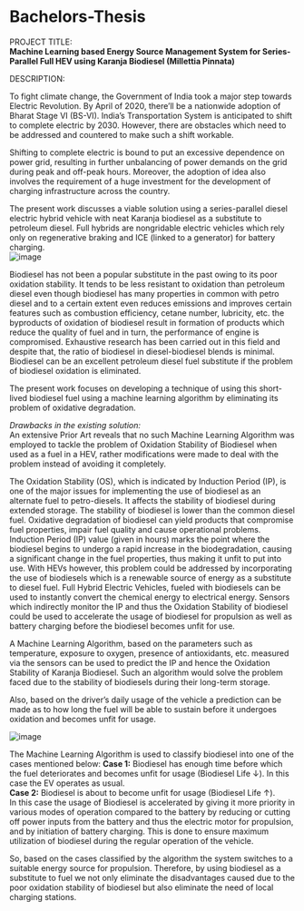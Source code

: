 # Bachelors-Thesis

PROJECT TITLE: <br>
**Machine Learning based Energy Source Management System for Series-Parallel Full HEV using Karanja Biodiesel (Millettia Pinnata)** <br>

DESCRIPTION: <br>

To fight climate change, the Government of India took a major step towards Electric Revolution. By April of 2020, there’ll be a nationwide adoption of Bharat Stage VI (BS-VI). India’s Transportation System is anticipated to shift to complete electric by 2030. However, there are obstacles which need to be addressed and countered to make such a shift workable. <br>

Shifting to complete electric is bound to put an excessive dependence on power grid, resulting in further unbalancing of power demands on the grid during peak and off-peak hours. Moreover, the adoption of idea also involves the requirement of a huge investment for the development of charging infrastructure across the country. <br>

The present work discusses a viable solution using a series-parallel diesel electric hybrid vehicle with neat Karanja biodiesel as a substitute to petroleum diesel. Full hybrids are nongridable electric vehicles which rely only on regenerative braking and ICE (linked to a generator) for battery charging. <br>
![image](https://user-images.githubusercontent.com/82664344/120449153-d2998600-c3ac-11eb-8b69-fa0306080e77.png)

Biodiesel has not been a popular substitute in the past owing to its poor oxidation stability. It tends to be less resistant to oxidation than petroleum diesel even though biodiesel has many properties in common with petro diesel and to a certain extent even reduces emissions and improves certain features such as combustion efficiency, cetane number, lubricity, etc. the byproducts of oxidation of biodiesel result in formation of products which reduce the quality of fuel and in turn, the performance of engine is compromised. Exhaustive research has been carried out in this field and despite that, the ratio of biodiesel in diesel-biodiesel blends is minimal. Biodiesel can be an excellent petroleum diesel fuel substitute if the problem of biodiesel oxidation is eliminated. <br>

The present work focuses on developing a technique of using this short-lived biodiesel fuel using a machine learning algorithm by eliminating its problem of oxidative degradation.

_Drawbacks in the existing solution:_ <br>
An extensive Prior Art reveals that no such Machine Learning Algorithm was employed to tackle the problem of Oxidation Stability of Biodiesel when used as a fuel in a HEV, rather modifications were made to deal with the problem instead of avoiding it completely.

The Oxidation Stability (OS), which is indicated by Induction Period (IP), is one of the major issues for implementing the use of biodiesel as an alternate fuel to petro-diesels. It affects the stability of biodiesel during extended storage. The stability of biodiesel is lower than the common diesel fuel. Oxidative degradation of biodiesel can yield products that compromise fuel properties, impair fuel quality and cause operational problems. Induction Period (IP) value (given in hours) marks the point where the biodiesel begins to undergo a rapid increase in the biodegradation, causing a significant change in the fuel properties, thus making it unfit to put into use. With HEVs however, this problem could be addressed by incorporating the use of biodiesels which is a renewable source of energy as a substitute to diesel fuel. Full Hybrid Electric Vehicles, fueled with biodiesels can be used to instantly convert the chemical energy to electrical energy. Sensors which indirectly monitor the IP and thus the Oxidation Stability of biodiesel could be used to accelerate the usage of biodiesel for propulsion as well as battery charging before the biodiesel becomes unfit for use. <br>

A Machine Learning Algorithm, based on the parameters such as temperature, exposure to oxygen, presence of antioxidants, etc. measured via the sensors can be used to predict the IP and hence the Oxidation Stability of Karanja Biodiesel. Such an algorithm would solve the problem faced due to the stability of biodiesels during their long-term storage. <br>

Also, based on the driver’s daily usage of the vehicle a prediction can be made as to how long the fuel will be able to sustain before it undergoes oxidation and becomes unfit for usage.

![image](https://user-images.githubusercontent.com/82664344/120456877-a0d7ed80-c3b3-11eb-9760-6d85dea807e3.png)

The Machine Learning Algorithm is used to classify biodiesel into one of the cases mentioned below:
**Case 1:** Biodiesel has enough time before which the fuel deteriorates and becomes unfit for usage (Biodiesel Life ↓). In this case the EV operates as usual.<br>
**Case 2:** Biodiesel is about to become unfit for usage (Biodiesel Life ↑).<br>
In this case the usage of Biodiesel is accelerated by giving it more priority in various modes of operation compared to the battery by reducing or cutting off power inputs from the battery and thus the electric motor for propulsion, and by initiation of battery charging. This is done to ensure maximum utilization of biodiesel during the regular operation of the vehicle. <br>

So, based on the cases classified by the algorithm the system switches to a suitable energy source for propulsion. Therefore, by using biodiesel as a substitute to fuel we not only eliminate the disadvantages caused due to the poor oxidation stability of biodiesel but also eliminate the need of local charging stations.



